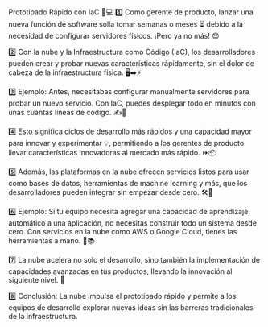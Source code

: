 Prototipado Rápido con IaC 🚀💻
1️⃣ Como gerente de producto, lanzar una nueva función de software solía tomar semanas o meses ⏳ debido a la necesidad de configurar servidores físicos. ¡Pero ya no más! 😎

2️⃣ Con la nube y la Infraestructura como Código (IaC), los desarrolladores pueden crear y probar nuevas características rápidamente, sin el dolor de cabeza de la infraestructura física. 🖥️➡️⚡

3️⃣ Ejemplo: Antes, necesitabas configurar manualmente servidores para probar un nuevo servicio. Con IaC, puedes desplegar todo en minutos con unas cuantas líneas de código. ✍️💨

4️⃣ Esto significa ciclos de desarrollo más rápidos y una capacidad mayor para innovar y experimentar 💡, permitiendo a los gerentes de producto llevar características innovadoras al mercado más rápido. ⏩📦

5️⃣ Además, las plataformas en la nube ofrecen servicios listos para usar como bases de datos, herramientas de machine learning y más, que los desarrolladores pueden integrar sin empezar desde cero. 🛠️🔗

6️⃣ Ejemplo: Si tu equipo necesita agregar una capacidad de aprendizaje automático a una aplicación, no necesitas construir todo un sistema desde cero. Con servicios en la nube como AWS o Google Cloud, tienes las herramientas a mano. 🤖📚

7️⃣ La nube acelera no solo el desarrollo, sino también la implementación de capacidades avanzadas en tus productos, llevando la innovación al siguiente nivel. 🚀

8️⃣ Conclusión: La nube impulsa el prototipado rápido y permite a los equipos de desarrollo explorar nuevas ideas sin las barreras tradicionales de la infraestructura. 